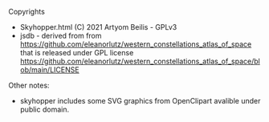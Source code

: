 Copyrights

-   Skyhopper.html (C) 2021 Artyom Beilis - GPLv3
-   jsdb - derived from from <https://github.com/eleanorlutz/western_constellations_atlas_of_space> that is released under 
    GPL license <https://github.com/eleanorlutz/western_constellations_atlas_of_space/blob/main/LICENSE>
  

Other notes:

- skyhopper includes some SVG graphics from OpenClipart avalible under public domain.
